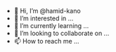 - 👋 Hi, I’m @hamid-kano
- 👀 I’m interested in ...
- 🌱 I’m currently learning ...
- 💞️ I’m looking to collaborate on ...
- 📫 How to reach me ...

<!---
hamid-kano/hamid-kano is a ✨ special ✨ repository because its `README.md` (this file) appears on your GitHub profile.
You can click the Preview link to take a look at your changes.
--->
